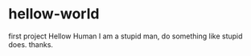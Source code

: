 # hellow-world
first project
Hellow Human
I am a stupid man, do something like stupid does.
thanks.
